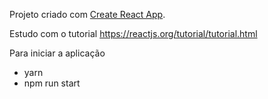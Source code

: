 Projeto criado com [Create React App](https://github.com/facebookincubator/create-react-app).

Estudo com o tutorial https://reactjs.org/tutorial/tutorial.html

Para iniciar a aplicação
- yarn
- npm run start

